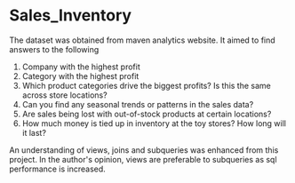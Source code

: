 # Sales_Inventory

The dataset was obtained from maven analytics website. It aimed to find answers to the following
1. Company with the highest profit
2. Category with the highest profit
3. Which product categories drive the biggest profits? Is this the same across store locations?
4. Can you find any seasonal trends or patterns in the sales data?
5. Are sales being lost with out-of-stock products at certain locations?
6. How much money is tied up in inventory at the toy stores? How long will it last?

An understanding of views, joins and subqueries was enhanced from this project. In the author's opinion, views are preferable to subqueries as sql performance is increased.
